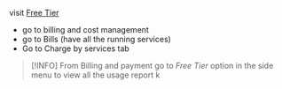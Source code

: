 visit [Free Tier](https://aws.amazon.com/free/?all-free-tier.sort-by=item.additionalFields.SortRank&all-free-tier.sort-order=asc&awsf.Free%20Tier%20Types=tier%23always-free&awsf.Free%20Tier%20Categories=*all)
- go to billing and cost management
- go to Bills (have all the running services)
- Go to Charge by services tab

> [!INFO] From Billing and payment go to *Free Tier* option in the side menu to view all the usage report k
